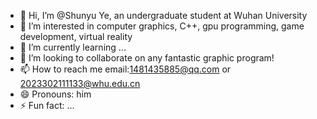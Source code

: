 - 👋 Hi, I’m @Shunyu Ye, an undergraduate student at Wuhan University
- 👀 I’m interested in computer graphics, C++, gpu programming, game development, virtual reality 
- 🌱 I’m currently learning ...
- 💞️ I’m looking to collaborate on any fantastic graphic program!
- 📫 How to reach me email:1481435885@qq.com or 2023302111133@whu.edu.cn
- 😄 Pronouns: him
- ⚡ Fun fact: ...

<!---
Hypn0tised-ysy/Hypn0tised-ysy is a ✨ special ✨ repository because its `README.md` (this file) appears on your GitHub profile.
You can click the Preview link to take a look at your changes.
--->
